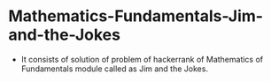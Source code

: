 # Mathematics-Fundamentals-Jim-and-the-Jokes
- It consists of solution of problem of hackerrank of Mathematics of Fundamentals module called as Jim and the Jokes.
